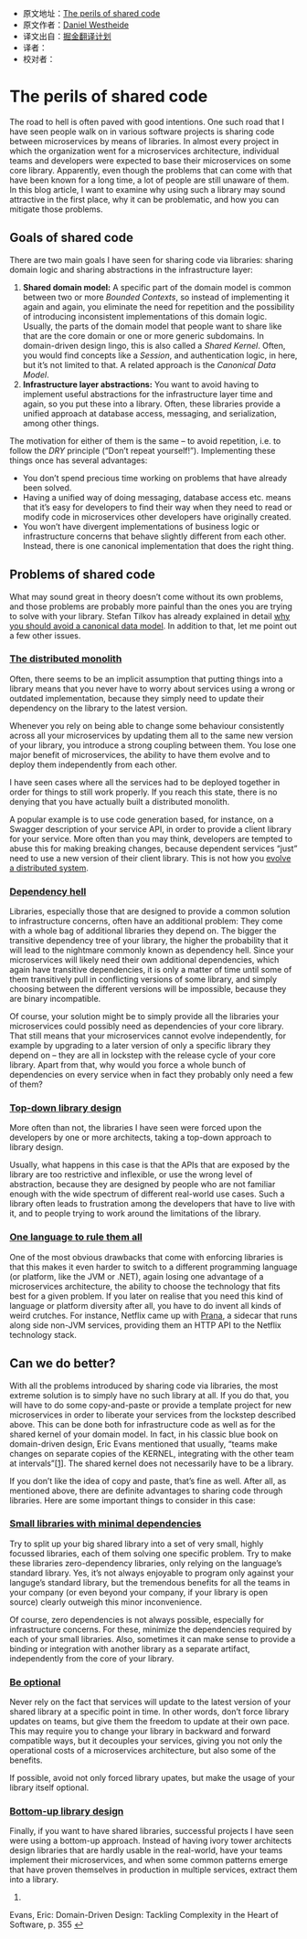 * 原文地址：[The perils of shared code](https://www.innoq.com/en/blog/the-perils-of-shared-code)
* 原文作者：[Daniel Westheide](https://www.innoq.com/en/staff/daniel-westheide)
* 译文出自：[掘金翻译计划](https://github.com/xitu/gold-miner)
* 译者：
* 校对者：

# The perils of shared code

The road to hell is often paved with good intentions. One such road that I have seen people walk on in various software projects is sharing code between microservices by means of libraries. In almost every project in which the organization went for a microservices architecture, individual teams and developers were expected to base their microservices on some core library. Apparently, even though the problems that can come with that have been known for a long time, a lot of people are still unaware of them. In this blog article, I want to examine why using such a library may sound attractive in the first place, why it can be problematic, and how you can mitigate those problems.

## Goals of shared code

There are two main goals I have seen for sharing code via libraries: sharing domain logic and sharing abstractions in the infrastructure layer:

1. **Shared domain model:** A specific part of the domain model is common between two or more *Bounded Contexts*, so instead of implementing it again and again, you eliminate the need for repetition and the possibility of introducing inconsistent implementations of this domain logic. Usually, the parts of the domain model that people want to share like that are the core domain or one or more generic subdomains. In domain-driven design lingo, this is also called a *Shared Kernel*. Often, you would find concepts like a *Session*, and authentication logic, in here, but it’s not limited to that. A related approach is the *Canonical Data Model*.
2. **Infrastructure layer abstractions:** You want to avoid having to implement useful abstractions for the infrastructure layer time and again, so you put these into a library. Often, these libraries provide a unified approach at database access, messaging, and serialization, among other things.

The motivation for either of them is the same – to avoid repetition, i.e. to follow the *DRY* principle (“Don’t repeat yourself!”). Implementing these things once has several advantages:

- You don’t spend precious time working on problems that have already been solved.
- Having a unified way of doing messaging, database access etc. means that it’s easy for developers to find their way when they need to read or modify code in microservices other developers have originally created.
- You won’t have divergent implementations of business logic or infrastructure concerns that behave slightly different from each other. Instead, there is one canonical implementation that does the right thing.

## Problems of shared code

What may sound great in theory doesn’t come without its own problems, and those problems are probably more painful than the ones you are trying to solve with your library. Stefan Tilkov has already explained in detail [why you should avoid a canonical data model](https://www.innoq.com/en/blog/thoughts-on-a-canonical-data-model/). In addition to that, let me point out a few other issues.

### [The distributed monolith](#thedistributedmonolith)

Often, there seems to be an implicit assumption that putting things into a library means that you never have to worry about services using a wrong or outdated implementation, because they simply need to update their dependency on the library to the latest version.

Whenever you rely on being able to change some behaviour consistently across all your microservices by updating them all to the same new version of your library, you introduce a strong coupling between them. You lose one major benefit of microservices, the ability to have them evolve and to deploy them independently from each other.

I have seen cases where all the services had to be deployed together in order for things to still work properly. If you reach this state, there is no denying that you have actually built a distributed monolith.

A popular example is to use code generation based, for instance, on a Swagger description of your service API, in order to provide a client library for your service. More often than you may think, developers are tempted to abuse this for making breaking changes, because dependent services “just” need to use a new version of their client library. This is not how you [evolve a distributed system](http://olivergierke.de/2016/10/evolving-distributed-systems/).

### [Dependency hell](#dependencyhell)

Libraries, especially those that are designed to provide a common solution to infrastructure concerns, often have an additional problem: They come with a whole bag of additional libraries they depend on. The bigger the transitive dependency tree of your library, the higher the probability that it will lead to the nightmare commonly known as dependency hell. Since your microservices will likely need their own additional dependencies, which again have transitive dependencies, it is only a matter of time until some of them transitively pull in conflicting versions of some library, and simply choosing between the different versions will be impossible, because they are binary incompatible.

Of course, your solution might be to simply provide all the libraries your microservices could possibly need as dependencies of your core library. That still means that your microservices cannot evolve independently, for example by upgrading to a later version of only a specific library they depend on – they are all in lockstep with the release cycle of your core library. Apart from that, why would you force a whole bunch of dependencies on every service when in fact they probably only need a few of them?

### [Top-down library design](#top-downlibrarydesign)

More often than not, the libraries I have seen were forced upon the developers by one or more architects, taking a top-down approach to library design.

Usually, what happens in this case is that the APIs that are exposed by the library are too restrictive and inflexible, or use the wrong level of abstraction, because they are designed by people who are not familiar enough with the wide spectrum of different real-world use cases. Such a library often leads to frustration among the developers that have to live with it, and to people trying to work around the limitations of the library.

### [One language to rule them all](#onelanguagetorulethemall)

One of the most obvious drawbacks that come with enforcing libraries is that this makes it even harder to switch to a different programming language (or platform, like the JVM or .NET), again losing one advantage of a microservices architecture, the ability to choose the technology that fits best for a given problem. If you later on realise that you need this kind of language or platform diversity after all, you have to do invent all kinds of weird crutches. For instance, Netflix came up with [Prana](https://github.com/Netflix/Prana), a sidecar that runs along side non-JVM services, providing them an HTTP API to the Netflix technology stack.

## Can we do better?

With all the problems introduced by sharing code via libraries, the most extreme solution is to simply have no such library at all. If you do that, you will have to do some copy-and-paste or provide a template project for new microservices in order to liberate your services from the lockstep described above. This can be done both for infrastructure code as well as for the shared kernel of your domain model. In fact, in his classic blue book on domain-driven design, Eric Evans mentioned that usually, “teams make changes on separate copies of the KERNEL, integrating with the other team at intervals”[[1]](#fn:1). The shared kernel does not necessarily have to be a library.

If you don’t like the idea of copy and paste, that’s fine as well. After all, as mentioned above, there are definite advantages to sharing code through libraries. Here are some important things to consider in this case:

### [Small libraries with minimal dependencies](#smalllibrarieswithminimaldependencies)

Try to split up your big shared library into a set of very small, highly focussed libraries, each of them solving one specific problem. Try to make these libraries zero-dependency libraries, only relying on the language’s standard library. Yes, it’s not always enjoyable to program only against your languge’s standard library, but the tremendous benefits for all the teams in your company (or even beyond your company, if your library is open source) clearly outweigh this minor inconvenience.

Of course, zero dependencies is not always possible, especially for infrastructure concerns. For these, minimize the dependencies required by each of your small libraries. Also, sometimes it can make sense to provide a binding or integration with another library as a separate artifact, independently from the core of your library.

### [Be optional](#beoptional)

Never rely on the fact that services will update to the latest version of your shared library at a specific point in time. In other words, don’t force library updates on teams, but give them the freedom to update at their own pace. This may require you to change your library in backward and forward compatible ways, but it decouples your services, giving you not only the operational costs of a microservices architecture, but also some of the benefits.

If possible, avoid not only forced library upates, but make the usage of your library itself optional.

### [Bottom-up library design](#bottom-uplibrarydesign)

Finally, if you want to have shared libraries, successful projects I have seen were using a bottom-up approach. Instead of having ivory tower architects design libraries that are hardly usable in the real-world, have your teams implement their microservices, and when some common patterns emerge that have proven themselves in production in multiple services, extract them into a library.

1. 
Evans, Eric: Domain-Driven Design: Tackling Complexity in the Heart of Software, p. 355 [ ↩](#fnref:1)
